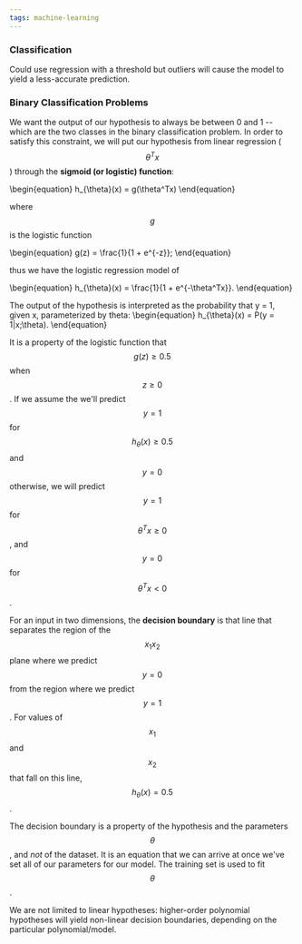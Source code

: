 ```yaml
---
tags: machine-learning
---
```


### Classification

Could use regression with a threshold but outliers will cause the model to yield a less-accurate prediction.

### Binary Classification Problems

We want the output of our hypothesis to always be between 0 and 1 -- which are the two classes in the binary classification problem. In order to satisfy this constraint, we will put our hypothesis from linear regression ($$\theta^Tx$$) through the **sigmoid (or logistic) function**:

\begin{equation}
h\_{\theta}(x) = g(\theta^Tx)
\end{equation}

where $$g$$ is the logistic function

\begin{equation}
g(z) = \frac{1}{1 + e^{-z}};
\end{equation}

thus we have the logistic regression model of

\begin{equation}
h\_{\theta}(x) = \frac{1}{1 + e^{-\theta^Tx}}.
\end{equation}

The output of the hypothesis is interpreted as the probability that y = 1, given x, parameterized by theta:
\begin{equation}
h\_{\theta}(x) = P(y = 1|x;\theta).
\end{equation}

It is a property of the logistic function that $$g(z) \geq 0.5$$ when $$z \geq 0$$. If we assume the we'll predict $$y = 1$$ for $$h_{\theta}(x) \geq 0.5$$ and $$y = 0$$ otherwise, we will predict $$y = 1$$ for $$\theta^Tx \geq 0$$, and $$y = 0$$ for $$\theta^Tx < 0$$.

For an input in two dimensions, the **decision boundary** is that line that separates the region of the $$x_1x_2$$ plane where we predict $$y = 0$$ from the region where we predict $$y = 1$$. For values of $$x_1$$ and $$x_2$$ that fall on this line, $$h_{\theta}(x) = 0.5$$.

The decision boundary is a property of the hypothesis and the parameters $$\theta$$, and _not_ of the dataset. It is an equation that we can arrive at once we've set all of our parameters for our model. The training set is used to fit $$\theta$$.

We are not limited to linear hypotheses: higher-order polynomial hypotheses will yield non-linear decision boundaries, depending on the particular polynomial/model.
